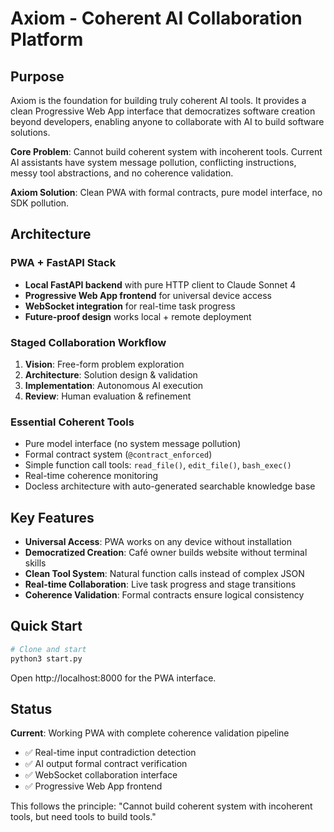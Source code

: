 # Axiom - Coherent AI Collaboration Platform

## Purpose

Axiom is the foundation for building truly coherent AI tools. It provides a clean Progressive Web App interface that democratizes software creation beyond developers, enabling anyone to collaborate with AI to build software solutions.

**Core Problem**: Cannot build coherent system with incoherent tools. Current AI assistants have system message pollution, conflicting instructions, messy tool abstractions, and no coherence validation.

**Axiom Solution**: Clean PWA with formal contracts, pure model interface, no SDK pollution.

## Architecture

### PWA + FastAPI Stack
- **Local FastAPI backend** with pure HTTP client to Claude Sonnet 4
- **Progressive Web App frontend** for universal device access
- **WebSocket integration** for real-time task progress
- **Future-proof design** works local + remote deployment

### Staged Collaboration Workflow
1. **Vision**: Free-form problem exploration
2. **Architecture**: Solution design & validation  
3. **Implementation**: Autonomous AI execution
4. **Review**: Human evaluation & refinement

### Essential Coherent Tools
- Pure model interface (no system message pollution)
- Formal contract system (`@contract_enforced`)
- Simple function call tools: `read_file()`, `edit_file()`, `bash_exec()`
- Real-time coherence monitoring
- Docless architecture with auto-generated searchable knowledge base

## Key Features

- **Universal Access**: PWA works on any device without installation
- **Democratized Creation**: Café owner builds website without terminal skills
- **Clean Tool System**: Natural function calls instead of complex JSON
- **Real-time Collaboration**: Live task progress and stage transitions
- **Coherence Validation**: Formal contracts ensure logical consistency

## Quick Start

```bash
# Clone and start
python3 start.py
```

Open http://localhost:8000 for the PWA interface.

## Status

**Current**: Working PWA with complete coherence validation pipeline
- ✅ Real-time input contradiction detection
- ✅ AI output formal contract verification  
- ✅ WebSocket collaboration interface
- ✅ Progressive Web App frontend

This follows the principle: "Cannot build coherent system with incoherent tools, but need tools to build tools."